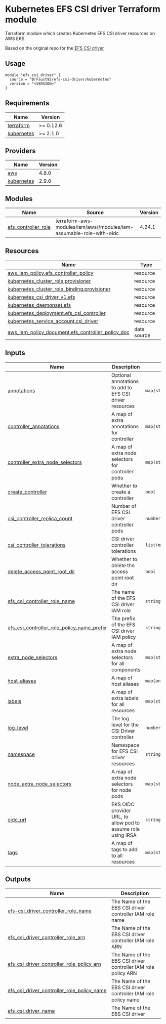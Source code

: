 # Kubernetes EFS CSI driver Terraform module 

Terraform module which creates Kubernetes EFS CSI driver resources on AWS EKS.

Based on the original repo for the [EFS CSI driver](https://github.com/kubernetes-sigs/aws-efs-csi-driver)

## Usage

```hcl
module "efs_csi_driver" {
  source = "DrFaust92/efs-csi-driver/kubernetes"
  version = "<VERSION>"
}
```

<!-- BEGINNING OF PRE-COMMIT-TERRAFORM DOCS HOOK -->
## Requirements

| Name | Version |
|------|---------|
| <a name="requirement_terraform"></a> [terraform](#requirement\_terraform) | >= 0.12.6 |
| <a name="requirement_kubernetes"></a> [kubernetes](#requirement\_kubernetes) | >= 2.1.0 |

## Providers

| Name | Version |
|------|---------|
| <a name="provider_aws"></a> [aws](#provider\_aws) | 4.8.0 |
| <a name="provider_kubernetes"></a> [kubernetes](#provider\_kubernetes) | 2.9.0 |

## Modules

| Name | Source | Version |
|------|--------|---------|
| <a name="module_efs_controller_role"></a> [efs\_controller\_role](#module\_efs\_controller\_role) | terraform-aws-modules/iam/aws//modules/iam-assumable-role-with-oidc | 4.24.1 |

## Resources

| Name | Type |
|------|------|
| [aws_iam_policy.efs_controller_policy](https://registry.terraform.io/providers/hashicorp/aws/latest/docs/resources/iam_policy) | resource |
| [kubernetes_cluster_role.provisioner](https://registry.terraform.io/providers/hashicorp/kubernetes/latest/docs/resources/cluster_role) | resource |
| [kubernetes_cluster_role_binding.provisioner](https://registry.terraform.io/providers/hashicorp/kubernetes/latest/docs/resources/cluster_role_binding) | resource |
| [kubernetes_csi_driver_v1.efs](https://registry.terraform.io/providers/hashicorp/kubernetes/latest/docs/resources/csi_driver_v1) | resource |
| [kubernetes_daemonset.efs](https://registry.terraform.io/providers/hashicorp/kubernetes/latest/docs/resources/daemonset) | resource |
| [kubernetes_deployment.efs_csi_controller](https://registry.terraform.io/providers/hashicorp/kubernetes/latest/docs/resources/deployment) | resource |
| [kubernetes_service_account.csi_driver](https://registry.terraform.io/providers/hashicorp/kubernetes/latest/docs/resources/service_account) | resource |
| [aws_iam_policy_document.efs_controller_policy_doc](https://registry.terraform.io/providers/hashicorp/aws/latest/docs/data-sources/iam_policy_document) | data source |

## Inputs

| Name | Description | Type | Default | Required |
|------|-------------|------|---------|:--------:|
| <a name="input_annotations"></a> [annotations](#input\_annotations) | Optional annotations to add to EFS CSI driver resources | `map(string)` | `{}` | no |
| <a name="input_controller_annotations"></a> [controller\_annotations](#input\_controller\_annotations) | A map of extra annotations for controller | `map(string)` | `{}` | no |
| <a name="input_controller_extra_node_selectors"></a> [controller\_extra\_node\_selectors](#input\_controller\_extra\_node\_selectors) | A map of extra node selectors for controller pods | `map(string)` | `{}` | no |
| <a name="input_create_controller"></a> [create\_controller](#input\_create\_controller) | Whether to create a controller | `bool` | `false` | no |
| <a name="input_csi_controller_replica_count"></a> [csi\_controller\_replica\_count](#input\_csi\_controller\_replica\_count) | Number of EFS CSI driver controller pods | `number` | `2` | no |
| <a name="input_csi_controller_tolerations"></a> [csi\_controller\_tolerations](#input\_csi\_controller\_tolerations) | CSI driver controller tolerations | `list(map(string))` | `[]` | no |
| <a name="input_delete_access_point_root_dir"></a> [delete\_access\_point\_root\_dir](#input\_delete\_access\_point\_root\_dir) | Whether to delete the access point root dir | `bool` | `false` | no |
| <a name="input_efs_csi_controller_role_name"></a> [efs\_csi\_controller\_role\_name](#input\_efs\_csi\_controller\_role\_name) | The name of the EFS CSI driver IAM role | `string` | `"efs-csi-driver-controller"` | no |
| <a name="input_efs_csi_controller_role_policy_name_prefix"></a> [efs\_csi\_controller\_role\_policy\_name\_prefix](#input\_efs\_csi\_controller\_role\_policy\_name\_prefix) | The prefix of the EFS CSI driver IAM policy | `string` | `"efs-csi-driver-policy"` | no |
| <a name="input_extra_node_selectors"></a> [extra\_node\_selectors](#input\_extra\_node\_selectors) | A map of extra node selectors for all components | `map(string)` | `{}` | no |
| <a name="input_host_aliases"></a> [host\_aliases](#input\_host\_aliases) | A map of host aliases | `map(any)` | `{}` | no |
| <a name="input_labels"></a> [labels](#input\_labels) | A map of extra labels for all resources | `map(string)` | `{}` | no |
| <a name="input_log_level"></a> [log\_level](#input\_log\_level) | The log level for the CSI Driver controller | `number` | `5` | no |
| <a name="input_namespace"></a> [namespace](#input\_namespace) | Namespace for EFS CSI driver resources | `string` | `"kube-system"` | no |
| <a name="input_node_extra_node_selectors"></a> [node\_extra\_node\_selectors](#input\_node\_extra\_node\_selectors) | A map of extra node selectors for node pods | `map(string)` | `{}` | no |
| <a name="input_oidc_url"></a> [oidc\_url](#input\_oidc\_url) | EKS OIDC provider URL, to allow pod to assume role using IRSA | `string` | `""` | no |
| <a name="input_tags"></a> [tags](#input\_tags) | A map of tags to add to all resources | `map(string)` | `{}` | no |

## Outputs

| Name | Description |
|------|-------------|
| <a name="output_efs-csi_driver_controller_role_name"></a> [efs-csi\_driver\_controller\_role\_name](#output\_efs-csi\_driver\_controller\_role\_name) | The Name of the EBS CSI driver controller IAM role name |
| <a name="output_efs_csi_driver_controller_role_arn"></a> [efs\_csi\_driver\_controller\_role\_arn](#output\_efs\_csi\_driver\_controller\_role\_arn) | The Name of the EBS CSI driver controller IAM role ARN |
| <a name="output_efs_csi_driver_controller_role_policy_arn"></a> [efs\_csi\_driver\_controller\_role\_policy\_arn](#output\_efs\_csi\_driver\_controller\_role\_policy\_arn) | The Name of the EBS CSI driver controller IAM role policy ARN |
| <a name="output_efs_csi_driver_controller_role_policy_name"></a> [efs\_csi\_driver\_controller\_role\_policy\_name](#output\_efs\_csi\_driver\_controller\_role\_policy\_name) | The Name of the EBS CSI driver controller IAM role policy name |
| <a name="output_efs_csi_driver_name"></a> [efs\_csi\_driver\_name](#output\_efs\_csi\_driver\_name) | The Name of the EBS CSI driver |
<!-- END OF PRE-COMMIT-TERRAFORM DOCS HOOK -->
